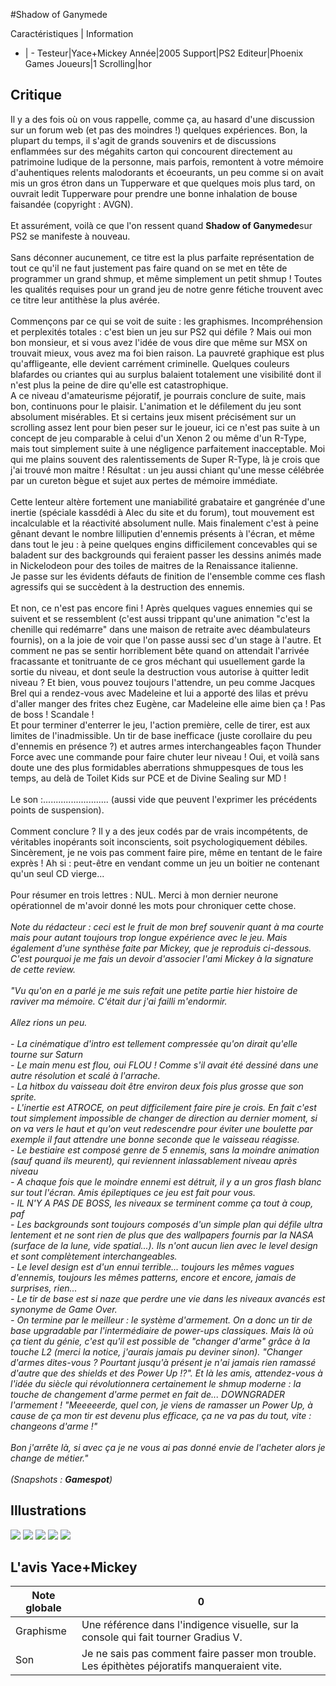 #Shadow of Ganymede

Caractéristiques | Information
- | -
Testeur|Yace+Mickey
Année|2005
Support|PS2
Editeur|Phoenix Games
Joueurs|1
Scrolling|hor

## Critique
Il y a des fois où on vous rappelle, comme ça, au hasard d'une discussion sur un forum web (et pas des moindres !) quelques expériences. Bon, la plupart du temps, il s'agit de grands souvenirs et de discussions enflammées sur des mégahits carton qui concourent directement au patrimoine ludique de la personne, mais parfois, remontent à votre mémoire d'auhentiques relents malodorants et écoeurants, un peu comme si on avait mis un gros étron dans un Tupperware et que quelques mois plus tard, on ouvrait ledit Tupperware pour prendre une bonne inhalation de bouse faisandée (copyright : AVGN).<br/><br/>Et assurément, voilà ce que l'on ressent quand <b>Shadow of Ganymede</b>sur PS2 se manifeste à nouveau.<br/><br/>Sans déconner aucunement, ce titre est la plus parfaite représentation de tout ce qu'il ne faut justement pas faire quand on se met en tête de programmer un grand shmup, et même simplement un petit shmup ! Toutes les qualités requises pour un grand jeu de notre genre fétiche trouvent avec ce titre leur antithèse la plus avérée.<br/><br/>Commençons par ce qui se voit de suite : les graphismes. Incompréhension et perplexités totales : c'est bien un jeu sur PS2 qui défile ? Mais oui mon bon monsieur, et si vous avez l'idée de vous dire que même sur MSX on trouvait mieux, vous avez ma foi bien raison. La pauvreté graphique est plus qu'affligeante, elle devient carrément criminelle. Quelques couleurs blafardes ou criantes qui au surplus balaient totalement une visibilité dont il n'est plus la peine de dire qu'elle est catastrophique.<br/>A ce niveau d'amateurisme péjoratif, je pourrais conclure de suite, mais bon, continuons pour le plaisir. L'animation et le défilement du jeu sont absolument misérables. Et si certains jeux misent précisément sur un scrolling assez lent pour bien peser sur le joueur, ici ce n'est pas suite à un concept de jeu comparable à celui d'un Xenon 2 ou même d'un R-Type, mais tout simplement suite à une négligence parfaitement inacceptable. Moi qui me plains souvent des ralentissements de Super R-Type, là je crois que j'ai trouvé mon maitre ! Résultat : un jeu aussi chiant qu'une messe célébrée par un cureton bègue et sujet aux pertes de mémoire immédiate.<br/><br/>Cette lenteur altère fortement une maniabilité grabataire et gangrénée  d'une inertie (spéciale kassdédi à Alec du site et du forum), tout mouvement est incalculable et la réactivité absolument nulle. Mais finalement c'est à peine gênant devant le nombre lilliputien d'ennemis présents à l'écran, et même dans tout le jeu : à peine quelques engins difficilement concevables qui se baladent sur des backgrounds qui feraient passer les dessins animés made in Nickelodeon pour des toiles de maitres de la Renaissance italienne.<br/>Je passe sur les évidents défauts de finition de l'ensemble comme ces flash agressifs qui se succèdent à la destruction des ennemis.<br/><br/>Et non, ce n'est pas encore fini ! Après quelques vagues ennemies qui se suivent et se ressemblent (c'est aussi trippant qu'une animation "c'est la chenille qui redémarre" dans une maison de retraite avec déambulateurs fournis), on a la joie de voir que l'on passe aussi sec d'un stage à l'autre. Et comment ne pas se sentir horriblement bête quand on attendait l'arrivée fracassante et tonitruante de ce gros méchant qui usuellement garde la sortie du niveau, et dont seule la destruction vous autorise à quitter ledit niveau ? Et bien, vous pouvez toujours l'attendre, un peu comme Jacques Brel qui a rendez-vous avec Madeleine et lui a apporté des lilas et prévu d'aller manger des frites chez Eugène, car Madeleine elle aime bien ça ! Pas de boss ! Scandale ! <br/>Et pour terminer d'enterrer le jeu, l'action première, celle de tirer, est aux limites de l'inadmissible. Un tir de base inefficace (juste corollaire du peu d'ennemis en présence ?) et autres armes interchangeables façon Thunder Force avec une commande pour faire chuter leur niveau ! Oui, et voilà sans doute une des plus formidables aberrations shmuppesques de tous les temps, au delà de Toilet Kids sur PCE et de Divine Sealing sur MD !<br/><br/>Le son :.......................... (aussi vide que peuvent l'exprimer les précédents points de suspension).<br/><br/>Comment conclure ? Il y a des jeux codés par de vrais incompétents, de véritables inopérants soit inconscients, soit psychologiquement débiles. Sincèrement, je ne vois pas comment faire pire, même en tentant de le faire exprès ! Ah si : peut-être en vendant comme un jeu un boitier ne contenant qu'un seul CD vierge...<br/><br/>Pour résumer en trois lettres : NUL. Merci à mon dernier neurone opérationnel de m'avoir donné les mots pour chroniquer cette chose.<br/><br/><i>Note du rédacteur : ceci est le fruit de mon bref souvenir quant à ma courte mais pour autant toujours trop longue expérience avec le jeu. Mais également d'une synthèse faite par Mickey, que je reproduis ci-dessous. C'est pourquoi je me fais un devoir d'associer l'ami Mickey à la signature de cette review.</b><br/><br/>"Vu qu'on en a parlé je me suis refait une petite partie hier histoire de raviver ma mémoire. C'était dur j'ai failli m'endormir.<br/><br/>Allez rions un peu.<br/><br/>- La cinématique d'intro est tellement compressée qu'on dirait qu'elle tourne sur Saturn<br/>- Le main menu est flou, oui FLOU ! Comme s'il avait été dessiné dans une autre résolution et scalé à l'arrache.<br/>- La hitbox du vaisseau doit être environ deux fois plus grosse que son sprite.<br/>- L'inertie est ATROCE, on peut difficilement faire pire je crois. En fait c'est tout simplement impossible de changer de direction au dernier moment, si on va vers le haut et qu'on veut redescendre pour éviter une boulette par exemple il faut attendre une bonne seconde que le vaisseau réagisse.<br/>- Le bestiaire est composé genre de 5 ennemis, sans la moindre animation (sauf quand ils meurent), qui reviennent inlassablement niveau après niveau<br/>- A chaque fois que le moindre ennemi est détruit, il y a un gros flash blanc sur tout l'écran. Amis épileptiques ce jeu est fait pour vous.<br/>- IL N'Y A PAS DE BOSS, les niveaux se terminent comme ça tout à coup, paf<br/>- Les backgrounds sont toujours composés d'un simple plan qui défile ultra lentement et ne sont rien de plus que des wallpapers fournis par la NASA (surface de la lune, vide spatial...). Ils n'ont aucun lien avec le level design et sont complètement interchangeables.<br/>- Le level design est d'un ennui terrible... toujours les mêmes vagues d'ennemis, toujours les mêmes patterns, encore et encore, jamais de surprises, rien...<br/>- Le tir de base est si naze que perdre une vie dans les niveaux avancés est synonyme de Game Over.<br/>- On termine par le meilleur : le système d'armement. On a donc un tir de base upgradable par l'intermédiaire de power-ups classiques. Mais là où ça tient du génie, c'est qu'il est possible de "changer d'arme" grâce à la touche L2 (merci la notice, j'aurais jamais pu deviner sinon). "Changer d'armes dites-vous ? Pourtant jusqu'à présent je n'ai jamais rien ramassé d'autre que des shields et des Power Up !?". Et là les amis, attendez-vous à l'idée du siècle qui révolutionnera certainement le shmup moderne : la touche de changement d'arme permet en fait de... DOWNGRADER l'armement ! "Meeeeerde, quel con, je viens de ramasser un Power Up, à cause de ça mon tir est devenu plus efficace, ça ne va pas du tout, vite : changeons d'arme !"<br/><br/>Bon j'arrête là, si avec ça je ne vous ai pas donné envie de l'acheter alors je change de métier."</i><br/><br/><i>(Snapshots : <b>Gamespot</b>)</i>

## Illustrations
![](http://www.shmup.com/images/thumbs/img_fiche_1_1454.jpg)
![](http://www.shmup.com/images/thumbs/img_fiche_2_1454.jpg)
![](http://www.shmup.com/images/thumbs/img_fiche_3_1454.jpg)
![](http://www.shmup.com/images/thumbs/img_fiche_4_1454.jpg)
![](http://www.shmup.com/images/thumbs/img_fiche_5_1454.jpg)

## L'avis Yace+Mickey
Note globale|0
-|-
Graphisme|Une référence dans l'indigence visuelle, sur la console qui fait tourner Gradius V.
Son|Je ne sais pas comment faire passer mon trouble. Les épithètes péjoratifs manqueraient vite.
